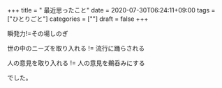 +++
title = " 最近思ったこと"
date = 2020-07-30T06:24:11+09:00
tags = ["ひとりごと"]
categories = [""]
draft = false
+++

瞬発力!=その場しのぎ

世の中のニーズを取り入れる != 流行に踊らされる

人の意見を取り入れる != 人の意見を鵜呑みにする

でした。